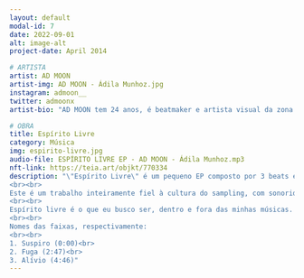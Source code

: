 ```yaml
---
layout: default
modal-id: 7
date: 2022-09-01
alt: image-alt
project-date: April 2014

# ARTISTA
artist: AD MOON
artist-img: AD MOON - Ádila Munhoz.jpg
instagram: admoon__
twitter: admoonx
artist-bio: "AD MOON tem 24 anos, é beatmaker e artista visual da zona noroeste de Belo Horizonte. Atua na cena dos beats há 3 anos e produz artes visuais há 8. Cursou Artes Plásticas na Escola Guignard por dois anos, porém atualmente vêm se dedicando majoritariamente à música. AD produz beats desde 2019 e já lançou 2 EPs solos, além de possuir colaborações com outros artistas. Atualmente vem apostando também em criar beats NFTs."

# OBRA
title: Espírito Livre
category: Música
img: espirito-livre.jpg
audio-file: ESPÍRITO LIVRE EP - AD MOON - Ádila Munhoz.mp3
nft-link: https://teia.art/objkt/770334
description: "\"Espírito Livre\" é um pequeno EP composto por 3 beats experimentais de chillhop.
<br><br>
Este é um trabalho inteiramente fiel à cultura do sampling, com sonoridades calmas, como o rhodes e o sax, que contrastam com baterias marcantes de boombap.
<br><br>
Espírito livre é o que eu busco ser, dentro e fora das minhas músicas. Busco expressar de forma abstrata tudo o que meu coração sente e toda a vivência que já carrego nessa existência. Ao mesmo tempo, busco proporcionar uma sensação de refúgio e tranquilidade com a escolha dos timbres, contribuindo assim, para o encontro de uma liberdade interna sempre que o som estiver tocando. Para mim, ser livre é um estado de espírito, e a música tem uma grande missão nisso, tanto para quem faz quanto para quem apenas escuta. Para os amantes da cultura Hip Hop, como eu, os beats são responsáveis por trazer sensações únicas de liberdade e ao mesmo tempo de pertencimento. Isso é o suficiente para transformar vidas para sempre.
<br><br>
Nomes das faixas, respectivamente:
<br><br>
1. Suspiro (0:00)<br>
2. Fuga (2:47)<br>
3. Alívio (4:46)" 
---
```

